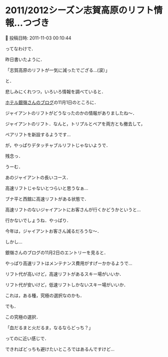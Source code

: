 # 2011/2012シーズン志賀高原のリフト情報…つづき

📅 投稿日時: 2011-11-03 00:10:44

ってなわけで．


昨日書いたように．


「志賀高原のリフトが一気に減ったでござる…(涙）」


と．


悲しみにくれつつ，いろいろ情報を調べていると．





[ホテル銀嶺さんのブログ](http://blog.goo.ne.jp/ginrei1)の11月1日のところに．


ジャイアントのリフトがどうなったのかの情報がありましたね～．





ジャイアントのリフト．なんと，トリプルとペアを両方とも撤去して，


ペアリフトを新設するようです…


が，やっぱりデタッチャブルリフトじゃないようで．


残念っ．





うーむ．


あのジャイアントの長いコース．


高速リフトじゃないとつらいと思うなぁ…


ブナ平と西舘に高速リフトがある状態で．


高速リフトのないジャイアントにお客さんが行くかどうかというと…


行かないでしょうね．やっぱり．


今年は，ジャイアントお客さん減るだろうな～．





しかし…


銀嶺さんのブログの11月2日のエントリーを見ると．


やっぱり高速リフトはメンテナンス費用がすげーかかるようで…





リフト代が高いけど，高速リフトがあるスキー場がいいか．


リフト代が安いけど，低速リフトしかないスキー場がいいか．


これは，ある種，究極の選択なのかも．





でも．


この究極の選択．


「血だるまと火だるま，なるならどっち？」


ってのに近い感じで．


できればどっちも避けたいところではあるんですけど…
